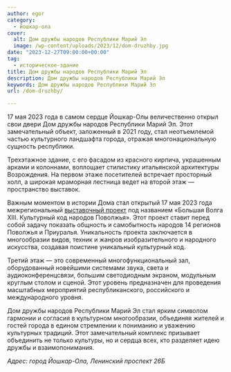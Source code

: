 ```yaml
---
author: egor
category:
  - йошкар-ола
cover:
  alt: Дом дружбы народов Республики Марий Эл
  image: /wp-content/uploads/2023/12/dom-druzhby.jpg
date: "2023-12-27T09:00:00+00:00"
tag:
  - историческое-здание
title: Дом дружбы народов Республики Марий Эл
description: Дом дружбы народов Республики Марий Эл
keywords: Дом дружбы народов Республики Марий Эл
url: /dom-druzhby/

---
```

17 мая 2023 года в самом сердце Йошкар-Олы величественно открыл свои двери Дом дружбы народов Республики Марий Эл. Этот замечательный объект, заложенный в 2021 году, стал неотъемлемой частью культурного ландшафта города, отражая многонациональную сущность республики.

Трехэтажное здание, с его фасадом из красного кирпича, украшенным арками и колоннами, воплощает стилистику итальянской архитектуры Возрождения. На первом этаже посетителей встречает просторный холл, а широкая мраморная лестница ведет на второй этаж — пространство выставок.

Важным моментом в истории Дома стал открытый 17 мая 2023 года межрегиональный [выставочный проект](/kraski-i-ritmy-finno-ugorii-vystavka-konczert/) под названием «Большая Волга XIII. Культурный код народов Поволжья». Этот проект ставит перед собой задачу показать общность и самобытность народов 14 регионов Поволжья и Приуралья. Уникальность проекта заключается в многообразии видов, техник и жанров изобразительного и народного искусства, создавая поистине уникальный культурный код.

Третий этаж — это современный многофункциональный зал, оборудованный новейшими системами звука, света и аудиоконференцсвязи, большим светодиодным экраном, модульным круглым столом и сценой. Этот уровень предназначен для проведения масштабных мероприятий республиканского, российского и международного уровня.

Дом дружбы народов Республики Марий Эл стал ярким символом гармонии и согласия в культурном многообразии, объединяя жителей и гостей города в едином стремлении к пониманию и уважению культурных традиций. Этот замечательный комплекс призывает объединить не только культуры, но и сердца всех, кто разделяет идею дружбы и взаимопонимания.

_Адрес: город Йошкар-Ола, Ленинский проспект 26Б_
